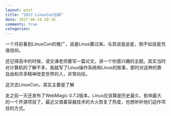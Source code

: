 ```yaml
---
layout: post
title: "2017 LinuxCon见闻"
date: 2017-06-18 20:18
comments: true
categories: 
---
```

一个月前看到LinuxCon的推广，说是Linus要过来。与其说是追星，倒不如说是充值信仰。

还记得高中的时候，语文课老师要写一篇论文，讲一个你感兴趣的主题。其实当时对计算机的了解不多，我就写了Linux操作系统和Linus的故事，那时对这种的靠自由和共享精神改变世界的人，非常向往。

这次去LinuxCon，其实主要是了解

走之前一天还发布了WebMagic 0.7.2版本。Linux应该算是历史最久、影响最大的一个开源项目了，最近又借着容器技术的大火恢复了热度，也想听听他们运作项目的方式。